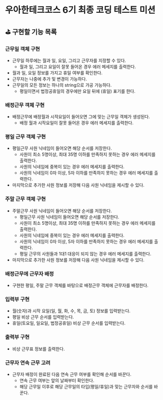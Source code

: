 # 우아한테크코스 6기 최종 코딩 테스트 미션

## ⛳ 구현할 기능 목록

### 근무일 객체 구현

- 근무일 하루에는 월과 일, 요일, 그리고 근무자를 지정할 수 있다.
  - 월과 일, 그리고 요일이 잘못 들어온 경우 에러 메세지를 출력한다.
- 월과 일, 요일 정보를 가지고 휴일 여부를 확인한다.
- 근무자는 나중에 추가 및 변경이 가능하다.
- 근무일의 모든 정보는 하나의 string으로 가공 가능하다.
  - 평일이면서 법정공휴일의 경우에만 요일 뒤에 (휴일) 표기를 한다.

### 배정근무 객체 구현

- 배정근무에 배정월과 시작요일이 들어오면 그에 맞는 근무일 객체가 생성된다.
  - 배정 월과 시작요일이 잘못 들어온 경우 에러 메세지를 출력한다.

### 평일 근무 객체 구현

- 평일근무 사원 닉네임이 들어오면 해당 순서를 저장한다.
  - 사원이 최소 5명이상, 최대 35명 이하를 만족하지 못하는 경우 에러 메세지를 출력한다.
  - 사원의 닉네임에 중복이 있는 경우 에러 메세지를 출력한다.
  - 사원의 닉네임이 0자 이상, 5자 이하를 만족하지 못하는 경우 에러 메세지를 출력한다.
- 마지막으로 추가한 사원 정보를 저장해 다음 사원 닉네임을 제시할 수 있다.

### 주말 근무 객체 구현

- 주말근무 사원 닉네임이 들어오면 해당 순서를 저장한다.
  - 평일근무 사원 닉네임이 들어오면 해당 순서를 저장한다.
  - 사원이 최소 5명이상, 최대 35명 이하를 만족하지 못하는 경우 에러 메세지를 출력한다.
  - 사원의 닉네임에 중복이 있는 경우 에러 메세지를 출력한다.
  - 사원의 닉네임이 0자 이상, 5자 이하를 만족하지 못하는 경우 에러 메세지를 출력한다.
  - 평일 근무의 사원들과 1대1 대응이 되지 않는 경우 에러 메세지를 출력한다.
- 마지막으로 추가한 사원 정보를 저장해 다음 사원 닉네임을 제시할 수 있다.

### 배정근무에 근무자 배정

- 구현한 평일, 주말 근무 객체를 바탕으로 배정근무 객체에 근무자를 배정한다.

### 입력부 구현

- 월(숫자)과 시작 요일(일, 월, 화, 수, 목, 금, 토) 정보를 입력받는다.
- 평일 비상 근무 순서를 입력받는다.
- 휴일(토요일, 일요일, 법정공휴일) 비상 근무 순서를 입력받는다.

### 출력부 구현

- 비상 근무표 정보를 출력한다.

### 근무자 연속 근무 고려

- 근무자 배정이 완료된 다음 연속 근무 여부를 확인해 순서를 바꾼다.
  - 연속 근무 여부는 앞의 날짜부터 확인한다.
  - 해당 근무일 이후로 해당 근무일의 타입(평일/휴일)과 맞는 근무자와 순서를 바꾼다.
